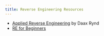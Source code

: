 ```yaml
---
title: Reverse Engineering Resources
---
```


* [Applied Reverse Engineering](https://revers.engineering/applied-reverse-engineering-series/) by Daax Rynd
* [RE for Beginners](https://beginners.re/)
